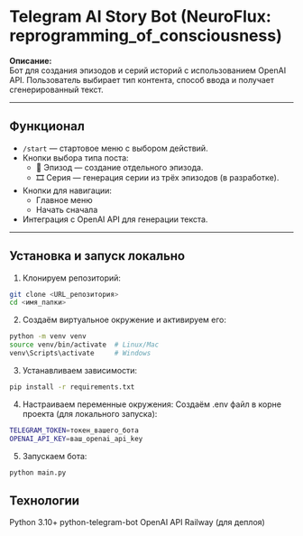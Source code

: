 # Telegram AI Story Bot (NeuroFlux: reprogramming_of_consciousness)

**Описание:**  
Бот для создания эпизодов и серий историй с использованием OpenAI API. Пользователь выбирает тип контента, способ ввода и получает сгенерированный текст.  

---

## Функционал

- `/start` — стартовое меню с выбором действий.  
- Кнопки выбора типа поста:  
  - 📘 Эпизод — создание отдельного эпизода.  
  - 🎞 Серия — генерация серии из трёх эпизодов (в разработке).  
- Кнопки для навигации:  
  - Главное меню  
  - Начать сначала  
- Интеграция с OpenAI API для генерации текста.  

---

## Установка и запуск локально

1. Клонируем репозиторий:

```bash
git clone <URL_репозитория>
cd <имя_папки>
```
2. Создаём виртуальное окружение и активируем его:

```bash
python -m venv venv
source venv/bin/activate  # Linux/Mac
venv\Scripts\activate     # Windows
```
3. Устанавливаем зависимости:

```bash
pip install -r requirements.txt
```
4. Настраиваем переменные окружения:
Создаём .env файл в корне проекта (для локального запуска):

```bash
TELEGRAM_TOKEN=токен_вашего_бота
OPENAI_API_KEY=ваш_openai_api_key
```
5. Запускаем бота:

```bash
python main.py
```
## Технологии

Python 3.10+
python-telegram-bot
OpenAI API
Railway (для деплоя)

